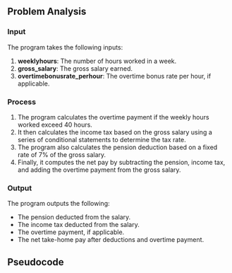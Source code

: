 ## Problem Analysis

### Input 
The program takes the following inputs:
1. **weeklyhours**: The number of hours worked in a week.
2. **gross_salary**: The gross salary earned.
3. **overtimebonusrate_perhour**: The overtime bonus rate per hour, if applicable.

### Process 
1. The program calculates the overtime payment if the weekly hours worked exceed 40 hours.
2. It then calculates the income tax based on the gross salary using a series of conditional statements to determine the tax rate.
3. The program also calculates the pension deduction based on a fixed rate of 7% of the gross salary.
4. Finally, it computes the net pay by subtracting the pension, income tax, and adding the overtime payment from the gross salary.

### Output 
The program outputs the following:
- The pension deducted from the salary.
- The income tax deducted from the salary.
- The overtime payment, if applicable.
- The net take-home pay after deductions and overtime payment.

## Pseudocode

